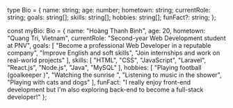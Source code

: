 type Bio = {
  name: string;
  age: number;
  hometown: string;
  currentRole: string;
  goals: string[];
  skills: string[];
  hobbies: string[];
  funFact?: string;
};

const myBio: Bio = {
  name: "Hoàng Thanh Bình",
  age: 20, 
  hometown: "Quang Tri, Vietnam",
  currentRole: "Second-year Web Development student at PNV",
  goals: [
    "Become a professional Web Developer in a reputable company",
    "Improve English and soft skills",
    "Join internships and work on real-world projects"
  ],
  skills: [
    "HTML", "CSS", "JavaScript", "Laravel", "React.js", "Node.js", "Java", "MySQL"
  ],
  hobbies: [
    "Playing football (goalkeeper )", 
    "Watching the sunrise ", 
    "Listening to music in the shower", 
    "Playing with cats and dogs"
  ],
  funFact: "I really enjoy front-end development but I'm also exploring back-end to become a full-stack developer!"
};

